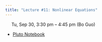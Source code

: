 ```yaml
---
title: "Lecture #11: Nonlinear Equations"
---
```


&nbsp;&nbsp;&nbsp;&nbsp;&nbsp;Tu, Sep 30, 3:30 pm – 4:45 pm (Bo Guo)

- [Pluto Notebook](../pluto_notebooks/Lec11_nonlinear_equations.html)
